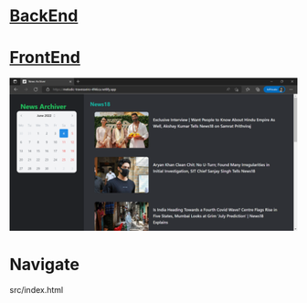 # [BackEnd](https://github.com/AnujSsStw/newsArchiver-server)

# [FrontEnd](https://melodic-travesseiro-4f46ca.netlify.app/)

![WebSite](./assets/3.PNG)

# Navigate

src/index.html
